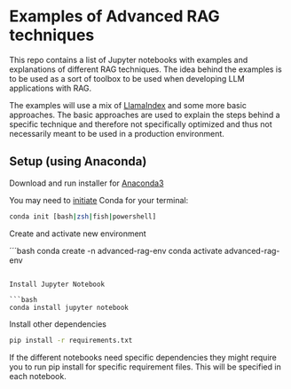# Examples of Advanced RAG techniques

This repo contains a list of Jupyter notebooks with examples and explanations of different RAG techniques. The idea behind the examples is to be used as a sort of toolbox to be used when developing LLM applications with RAG.

The examples will use a mix of [LlamaIndex](https://docs.llamaindex.ai/en/latest/) and some more basic approaches. 
The basic approaches are used to explain the steps behind a specific technique and therefore not specifically optimized and thus not necessarily meant to be used in a production environment. 

## Setup (using Anaconda)

Download and run installer for [Anaconda3](https://repo.anaconda.com/archive/) 

You may need to [initiate](https://docs.conda.io/projects/conda/en/latest/dev-guide/deep-dives/activation.html) Conda for your terminal:

```bash
conda init [bash|zsh|fish|powershell]
```

Create and activate new environment

´´´bash
conda create -n advanced-rag-env
conda activate advanced-rag-env
```

Install Jupyter Notebook

```bash
conda install jupyter notebook
```

Install other dependencies

```bash
pip install -r requirements.txt
```

If the different notebooks need specific dependencies they might require you to run pip install for specific requirement files. This will be specified in each notebook.





